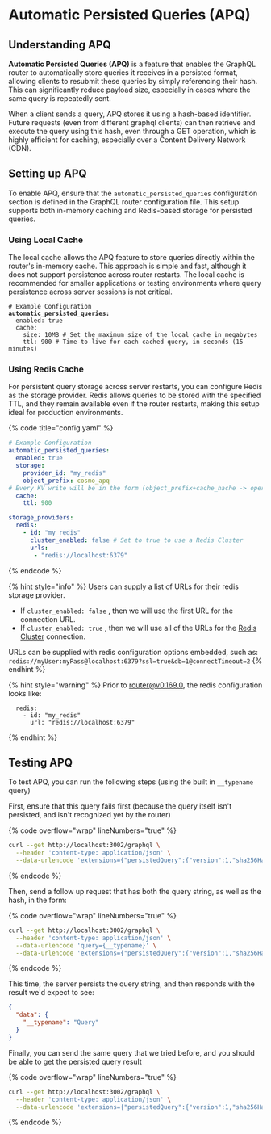 # Automatic Persisted Queries (APQ)

## Understanding APQ

**Automatic Persisted Queries (APQ)** is a feature that enables the GraphQL router to automatically store queries it receives in a persisted format, allowing clients to resubmit these queries by simply referencing their hash. This can significantly reduce payload size, especially in cases where the same query is repeatedly sent.&#x20;

When a client sends a query, APQ stores it using a hash-based identifier. Future requests (even from different graphql clients) can then retrieve and execute the query using this hash, even through a GET operation, which is highly efficient for caching, especially over a Content Delivery Network (CDN).

## Setting up APQ

To enable APQ, ensure that the `automatic_persisted_queries` configuration section is defined in the GraphQL router configuration file. This setup supports both in-memory caching and Redis-based storage for persisted queries.

### Using Local Cache

The local cache allows the APQ feature to store queries directly within the router's in-memory cache. This approach is simple and fast, although it does not support persistence across router restarts. The local cache is recommended for smaller applications or testing environments where query persistence across server sessions is not critical.

<pre class="language-yaml" data-title="config.yaml"><code class="lang-yaml"># Example Configuration
<strong>automatic_persisted_queries:
</strong>  enabled: true
  cache:
    size: 10MB # Set the maximum size of the local cache in megabytes
    ttl: 900 # Time-to-live for each cached query, in seconds (15 minutes)
</code></pre>

### Using Redis Cache

For persistent query storage across server restarts, you can configure Redis as the storage provider. Redis allows queries to be stored with the specified TTL, and they remain available even if the router restarts, making this setup ideal for production environments.

{% code title="config.yaml" %}
```yaml
# Example Configuration
automatic_persisted_queries:
  enabled: true
  storage:
    provider_id: "my_redis"
    object_prefix: cosmo_apq 
# Every KV write will be in the form (object_prefix+cache_hache -> operation)
  cache:
    ttl: 900

storage_providers:
  redis:
    - id: "my_redis"
      cluster_enabled: false # Set to true to use a Redis Cluster
      urls: 
       - "redis://localhost:6379"
```
{% endcode %}

{% hint style="info" %}
Users can supply a list of URLs for their redis storage provider.&#x20;

* If `cluster_enabled: false` , then we will use the first URL for the connection URL.&#x20;
* If `cluster_enabled: true` , then we will use all of the URLs for the [Redis Cluster](https://redis.io/docs/latest/operate/oss_and_stack/management/scaling/) connection.&#x20;

URLs can be supplied with redis configuration options embedded, such as: \
`redis://myUser:myPass@localhost:6379?ssl=true&db=1@connectTimeout=2`&#x20;
{% endhint %}

{% hint style="warning" %}
Prior to [router@v0.169.0](https://github.com/wundergraph/cosmo/releases/tag/router%400.168.1), the redis configuration looks like:

```
  redis:
    - id: "my_redis"
      url: "redis://localhost:6379"
```
{% endhint %}

## Testing APQ

To test APQ, you can run the following steps (using the built in `__typename` query)

First, ensure that this query fails first (because the query itself isn't persisted, and isn't recognized yet by the router)

{% code overflow="wrap" lineNumbers="true" %}
```bash
curl --get http://localhost:3002/graphql \
  --header 'content-type: application/json' \
  --data-urlencode 'extensions={"persistedQuery":{"version":1,"sha256Hash":"ecf4edb46db40b5132295c0291d62fb65d6759a9eedfa4d5d612dd5ec54a6b38"}}'
```
{% endcode %}

Then, send a follow up request that has both the query string, as well as the hash, in the form:

{% code overflow="wrap" lineNumbers="true" %}
```bash
curl --get http://localhost:3002/graphql \
  --header 'content-type: application/json' \
  --data-urlencode 'query={__typename}' \
  --data-urlencode 'extensions={"persistedQuery":{"version":1,"sha256Hash":"ecf4edb46db40b5132295c0291d62fb65d6759a9eedfa4d5d612dd5ec54a6b38"}}'
```
{% endcode %}

This time, the server persists the query string, and then responds with the result we'd expect to see:

```json
{
  "data": {
    "__typename": "Query"
  }
}
```

Finally, you can send the same query that we tried before, and you should be able to get the persisted query result

{% code overflow="wrap" lineNumbers="true" %}
```bash
curl --get http://localhost:3002/graphql \
  --header 'content-type: application/json' \
  --data-urlencode 'extensions={"persistedQuery":{"version":1,"sha256Hash":"ecf4edb46db40b5132295c0291d62fb65d6759a9eedfa4d5d612dd5ec54a6b38"}}'
```
{% endcode %}





